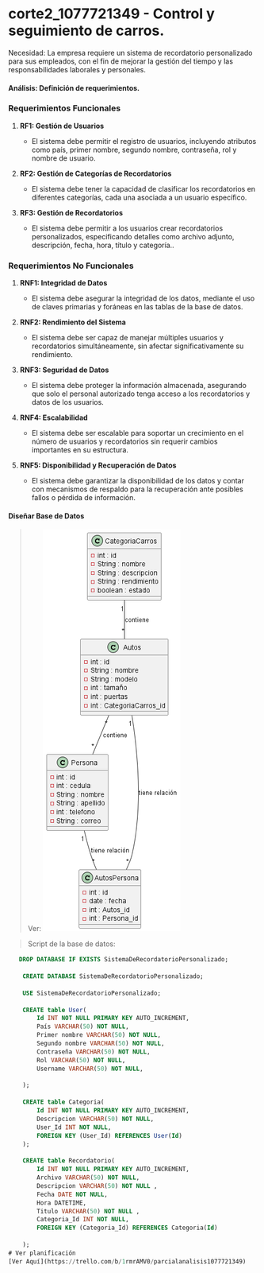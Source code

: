 # corte2_1077721349 - Control y seguimiento de carros.

Necesidad:
La empresa requiere un sistema de recordatorio personalizado para sus empleados, con el fin de mejorar la gestión del tiempo y las responsabilidades laborales y personales.

#### Análisis: Definición de requerimientos.
### Requerimientos Funcionales

1. **RF1: Gestión de Usuarios**
   - El sistema debe permitir el registro de usuarios, incluyendo atributos como país, primer nombre, segundo nombre, contraseña, rol y nombre de usuario.

2. **RF2: Gestión de Categorías de Recordatorios**
   - El sistema debe tener la capacidad de clasificar los recordatorios en diferentes categorías, cada una asociada a un usuario específico.

3. **RF3: Gestión de Recordatorios**
   - El sistema debe permitir a los usuarios crear recordatorios personalizados, especificando detalles como archivo adjunto, descripción, fecha, hora, título y categoría..



### Requerimientos No Funcionales

1. **RNF1: Integridad de Datos**
   - El sistema debe asegurar la integridad de los datos, mediante el uso de claves primarias y foráneas en las tablas de la base de datos.

2. **RNF2: Rendimiento del Sistema**
   - El sistema debe ser capaz de manejar múltiples usuarios y recordatorios simultáneamente, sin afectar significativamente su rendimiento.


3. **RNF3: Seguridad de Datos**
   - El sistema debe proteger la información almacenada, asegurando que solo el personal autorizado tenga acceso a los recordatorios y datos de los usuarios.

4. **RNF4: Escalabilidad**
   - El sistema debe ser escalable para soportar un crecimiento en el número de usuarios y recordatorios sin requerir cambios importantes en su estructura.

5. **RNF5: Disponibilidad y Recuperación de Datos**
   - El sistema debe garantizar la disponibilidad de los datos y contar con mecanismos de respaldo para la recuperación ante posibles fallos o pérdida de información.


#### Diseñar Base de Datos


> Ver:
![modelo relacional](IMG/MR.png)

> Script de la base de datos:
```sql
   DROP DATABASE IF EXISTS SistemaDeRecordatorioPersonalizado;

    CREATE DATABASE SistemaDeRecordatorioPersonalizado;

    USE SistemaDeRecordatorioPersonalizado;

    CREATE table User(
        Id INT NOT NULL PRIMARY KEY AUTO_INCREMENT,
        País VARCHAR(50) NOT NULL,
        Primer nombre VARCHAR(50) NOT NULL,
        Segundo nombre VARCHAR(50) NOT NULL,
        Contraseña VARCHAR(50) NOT NULL,
        Rol VARCHAR(50) NOT NULL,
        Username VARCHAR(50) NOT NULL,
        
    ); 

    CREATE table Categoria(
        Id INT NOT NULL PRIMARY KEY AUTO_INCREMENT,
        Descripcion VARCHAR(50) NOT NULL,
        User_Id INT NOT NULL,
        FOREIGN KEY (User_Id) REFERENCES User(Id)
    ); 

    CREATE table Recordatorio(
        Id INT NOT NULL PRIMARY KEY AUTO_INCREMENT,
        Archivo VARCHAR(50) NOT NULL,
        Descripcion VARCHAR(50) NOT NULL ,
        Fecha DATE NOT NULL,
        Hora DATETIME,
        Titulo VARCHAR(50) NOT NULL ,
        Categoria_Id INT NOT NULL,
        FOREIGN KEY (Categoria_Id) REFERENCES Categoria(Id)
        
    );
# Ver planificación 
[Ver Aquí](https://trello.com/b/1rmrAMV0/parcialanalisis1077721349)
